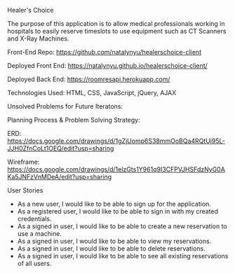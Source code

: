 
Healer's Choice

The purpose of this application is to allow medical professionals working in hospitals to easily reserve timeslots to use equipment such as CT Scanners and X-Ray Machines.

Front-End Repo: https://github.com/natalynyu/healerschoice-client

Deployed Front End: https://natalynyu.github.io/healerschoice-client/

Deployed Back End: https://roomresapi.herokuapp.com/

Technologies Used: HTML, CSS, JavaScript, jQuery, AJAX

Unsolved Problems for Future Iteratons:


Planning Process & Problem Solving Strategy:


ERD: https://docs.google.com/drawings/d/1gZjUomp6S38mmOoBQa4RQtUj95L-JJH0ZfnCoLt1OEQ/edit?usp=sharing

Wireframe: https://docs.google.com/drawings/d/1elzGts1Y961q9I3CFPVJHSFdzNyG0AKa5JNFzVnMDeA/edit?usp=sharing

User Stories
* As a new user, I would like to be able to sign up for the application.
* As a registered user, I would like to be able to sign in with my created credentials.
* As a signed in user, I would like to be able to create a new reservation to use a machine.
* As a signed in user, I would like to be able to view my reservations.
* As a signed in user, I would like to be able to delete reservations.
* As a signed in user, I would like to be able to see all existing reservations of all users.
